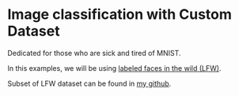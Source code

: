 # Image classification with Custom Dataset

Dedicated for those who are sick and tired of MNIST. 

In this examples, we will be using [labeled faces in the wild (LFW)](http://vis-www.cs.umass.edu/lfw/). 

Subset of LFW dataset can be found in [my github](https://github.com/sjchoi86/img_dataset).  
